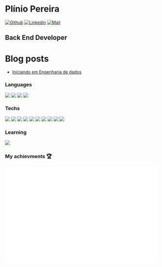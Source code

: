 # Plínio Pereira

[comment]: <Inspirado no README.md de https://github.com/librity/librity>

[![Github](https://img.shields.io/github/followers/pliniopereira?label=Followers&style=social)](https://github.com/pliniopereira)
[![Linkedin](https://img.shields.io/badge/-Plinio%20Pereira-blue?style=flat-square&logo=linkedin&logoColor=white&link=https://www.linkedin.com/in/pliniopereira/)](https://www.linkedin.com/in/pliniopereira/)
[![Mail](https://img.shields.io/badge/-pliniojr@gmail.com-gray?style=flat-square&logo=gmail&logoColor=red&link=)](mailto:pliniojr@gmail.com)


## Back End Developer

# Blog posts
<!-- BLOG-POST-LIST:START -->
- [Iniciando em Engenharia de dados](https://dev.to/pliniopereira/iniciando-em-engenharia-de-dados-p4h)
<!-- BLOG-POST-LIST:END -->

### Languages

[<code><img height="30" src="https://www.vectorlogo.zone/logos/python/python-ar21.svg"></code>](https://www.python.org/doc/)
[<code><img height="30" src="https://www.vectorlogo.zone/logos/gnu_bash/gnu_bash-official.svg"></code>](https://devdocs.io/bash/)
[<code><img height="30" src="https://upload.wikimedia.org/wikipedia/commons/3/35/The_C_Programming_Language_logo.svg"></code>](https://devdocs.io/c/)
[<code><img height="30" src="https://www.vectorlogo.zone/logos/kotlinlang/kotlinlang-ar21.svg"></code>](https://kotlinlang.org/)

### Techs

[<code><img height="30" src="https://www.vectorlogo.zone/logos/pocoo_flask/pocoo_flask-ar21.svg"></code>](https://flask.palletsprojects.com/en/1.1.x/)
[<code><img height="30" src="https://www.vectorlogo.zone/logos/git-scm/git-scm-ar21.svg"></code>](https://git-scm.com/doc)
[<code><img height="30" src="https://www.vectorlogo.zone/logos/github/github-ar21.svg"></code>](https://docs.github.com/en)
[<code><img height="30" src="https://www.vectorlogo.zone/logos/commonmark/commonmark-ar21.svg"></code>](https://www.markdownguide.org/getting-started)
[<code><img height="30" src="https://www.vectorlogo.zone/logos/docker/docker-ar21.svg"></code>](https://docs.docker.com/compose/)
[<code><img height="30" src="https://www.vectorlogo.zone/logos/gnu/gnu-ar21.svg"></code>](https://www.gnu.org/)
[<code><img height="30" src="https://www.vectorlogo.zone/logos/linux/linux-ar21.svg"></code>](https://www.kernel.org/doc/html/latest/)
[<code><img height="30" src="https://www.vectorlogo.zone/logos/amazon_kinesis/amazon_kinesis-ar21.svg"></code>](https://aws.amazon.com/pt/kinesis/)
[<code><img height="30" src="https://www.vectorlogo.zone/logos/serverless/serverless-ar21.svg"></code>](https://www.serverless.com/)
[<code><img height="30" src="https://www.vectorlogo.zone/logos/datadoghq/datadoghq-ar21.svg"></code>](https://www.datadoghq.com/)

### Learning
[<code><img height="30" src="https://www.vectorlogo.zone/logos/amazon_aws/amazon_aws-ar21.svg"></code>](https://aws.amazon.com/)


### My achievments 🏆

![Achievements](https://github.com/pliniopereira/pliniopereira/blob/main/metrics.plugin.achievements.svg)

<!-- ---

<center>
  <table>
    <tr>
        <td><img width="400px" align="left" src="https://github-readme-stats.vercel.app/api/top-langs/?username=pliniopereira&hide=html&layout=compact&show_icons=true&theme=gruvbox" /></td>
        <td><img width="495px" align="left" src="https://github-readme-stats.vercel.app/api?username=pliniopereira&show_icons=true&theme=gruvbox" /></td>
    </tr>
  </table>
</center>

--- -->

